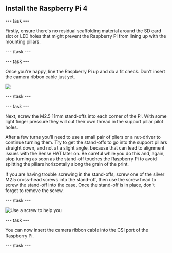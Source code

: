 ## Install the Raspberry Pi 4

--- task ---

Firstly, ensure there's no residual scaffolding material around the SD card slot or LED holes that might prevent the Raspberry Pi from lining up with the mounting pillars.

--- /task ---

--- task ---

Once you're happy, line the Raspberry Pi up and do a fit check.  Don't insert the camera ribbon cable just yet.

![](images/install-pi.png)

--- /task ---


--- task ---

Next, screw the M2.5 11mm stand-offs into each corner of the Pi. With some light finger pressure they will cut their own thread in the support pillar pilot holes.

After a few turns you'll need to use a small pair of pliers or a nut-driver to continue turning them. Try to get the stand-offs to go into the support pillars straight down, and not at a slight angle, because that can lead to alignment issues with the Sense HAT later on. Be careful while you do this and, again, stop turning as soon as the stand-off touches the Raspberry Pi to avoid splitting the pillars horizontally along the grain of the print.

If you are having trouble screwing in the stand-offs, screw one of the silver M2.5 cross-head screws into the stand-off, then use the screw head to screw the stand-off into the case. Once the stand-off is in place, don't forget to remove the screw.

--- /task ---

![Use a screw to help you](images/screwing-in-tip.png)

--- task ---

You can now insert the camera ribbon cable into the CSI port of the Raspberry Pi. 

--- /task ---